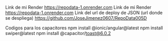 Link de mi Render https://repodata-1.onrender.com
Link de mi Render https://repodata-1.onrender.com 
Link del url de deploy de JSON (url donde se despliega) https://github.com/JoseJimenez0607/RepoData005D


Codigos para los capacitores
npm install @ionic/angular@latest
npm install swiper@latest
npm install @capacitor/toast@6.0.2
